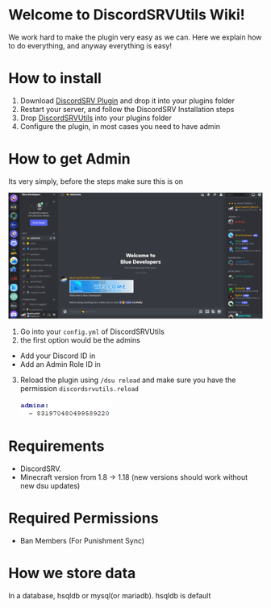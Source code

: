 # Welcome to DiscordSRVUtils Wiki!

We work hard to make the plugin very easy as we can. Here we explain how to do everything, and anyway everything is easy!

# How to install
1. Download [DiscordSRV Plugin](https://www.spigotmc.org/resources/discordsrv.18494/) and drop it into your plugins folder
2. Restart your server, and follow the DiscordSRV Installation steps
3. Drop [DiscordSRVUtils](https://www.spigotmc.org/resources/discordsrvutils.85958/) into your plugins folder
4. Configure the plugin, in most cases you need to have admin

# How to get Admin
Its very simply, before the steps make sure this is on

![img](images/enable-dev-mode.gif)

1. Go into your `config.yml` of DiscordSRVUtils
2. the first option would be the admins
 - Add your Discord ID in
 - Add an Admin Role ID in
3. Reload the plugin using `/dsu reload` and make sure you have the permission `discordsrvutils.reload`

    ![img.png](images/conf-admins-example.png)


# Requirements

- DiscordSRV.
- Minecraft version from 1.8 -> 1.18 (new versions should work without new dsu updates)

# Required Permissions
- Ban Members (For Punishment Sync)

# How we store data

In a database, hsqldb or mysql(or mariadb). hsqldb is default


